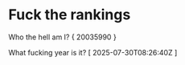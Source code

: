 # Fuck the rankings

Who the hell am I?
{ 20035990 }

What fucking year is it?
[ 2025-07-30T08:26:40Z ]
